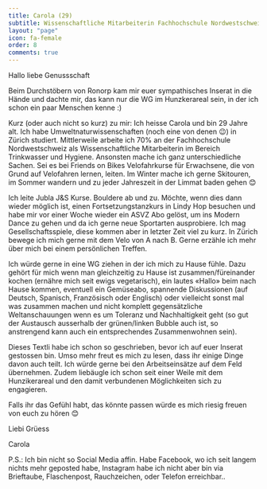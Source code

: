 ```yaml
---
title: Carola (29)
subtitle: Wissenschaftliche Mitarbeiterin Fachhochschule Nordwestschweiz
layout: "page"
icon: fa-female
order: 8
comments: true
---
```


Hallo liebe Genussschaft

Beim Durchstöbern von Ronorp kam mir euer sympathisches Inserat in die Hände und dachte mir, das kann nur die WG im Hunzkerareal sein, in der ich schon ein paar Menschen kenne :)



Kurz (oder auch nicht so kurz) zu mir: Ich heisse Carola und bin 29 Jahre alt. Ich habe Umweltnaturwissenschaften (noch eine von denen 😉) in Zürich studiert. Mittlerweile arbeite ich 70% an der Fachhochschule Nordwestschweiz als Wissenschaftliche Mitarbeiterin im Bereich Trinkwasser und Hygiene. Ansonsten mache ich ganz unterschiedliche Sachen. Sei es bei Friends on Bikes Velofahrkurse für Erwachsene, die von Grund auf Velofahren lernen, leiten. Im Winter mache ich gerne Skitouren, im Sommer wandern und zu jeder Jahreszeit in der Limmat baden gehen 😊

 

Ich leite Jubla J&S Kurse. Bouldere ab und zu. Möchte, wenn dies dann wieder möglich ist, einen Fortsetzungstanzkurs in Lindy Hop besuchen und habe mir vor einer Woche wieder ein ASVZ Abo gelöst, um ins Modern Dance zu gehen und da ich gerne neue Sportarten ausprobiere. Ich mag Gesellschaftsspiele, diese kommen aber in letzter Zeit viel zu kurz. In Zürich bewege ich mich gerne mit dem Velo von A nach B. Gerne erzähle ich mehr über mich bei einem persönlichen Treffen.

 

Ich würde gerne in eine WG ziehen in der ich mich zu Hause fühle. Dazu gehört für mich wenn man gleichzeitig zu Hause ist zusammen/füreinander kochen (ernähre mich seit ewigs vegetarisch), ein lautes «Hallo» beim nach Hause kommen, eventuell ein Gemüseabo, spannende Diskussionen (auf Deutsch, Spanisch, Französisch oder Englisch) oder vielleicht sonst mal was zusammen machen und nicht komplett gegensätzliche Weltanschauungen wenn es um Toleranz und Nachhaltigkeit geht (so gut der Austausch ausserhalb der grünen/linken Bubble auch ist, so anstrengend kann auch ein entsprechendes Zusammenwohnen sein).

Dieses Textli habe ich schon so geschrieben, bevor ich auf euer Inserat gestossen bin. Umso mehr freut es mich zu lesen, dass ihr einige Dinge davon auch teilt. Ich würde gerne bei den Arbeitseinsätze auf dem Feld übernehmen. Zudem liebäugle ich schon seit einer Weile mit dem Hunzikerareal und den damit verbundenen Möglichkeiten sich zu engagieren.

 

Falls ihr das Gefühl habt, das könnte passen würde es mich riesig freuen von euch zu hören 😊

 

Liebi Grüess

Carola

 

 

P.S.: Ich bin nicht so Social Media affin. Habe Facebook, wo ich seit langem nichts mehr geposted habe, Instagram habe ich nicht aber bin via Brieftaube, Flaschenpost, Rauchzeichen, oder Telefon erreichbar..